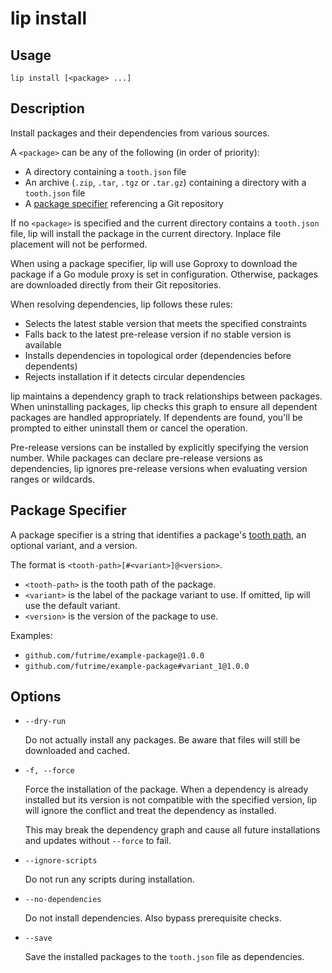 # lip install

## Usage

```shell
lip install [<package> ...]
```

## Description

Install packages and their dependencies from various sources.

A `<package>` can be any of the following (in order of priority):

- A directory containing a `tooth.json` file
- An archive (`.zip`, `.tar`, `.tgz` or `.tar.gz`) containing a directory with a `tooth.json` file
- A [package specifier](#package-specifier) referencing a Git repository

If no `<package>` is specified and the current directory contains a `tooth.json` file, lip will install the package in the current directory. Inplace file placement will not be performed.

When using a package specifier, lip will use Goproxy to download the package if a Go module proxy is set in configuration. Otherwise, packages are downloaded directly from their Git repositories.

When resolving dependencies, lip follows these rules:

- Selects the latest stable version that meets the specified constraints
- Falls back to the latest pre-release version if no stable version is available
- Installs dependencies in topological order (dependencies before dependents)
- Rejects installation if it detects circular dependencies

lip maintains a dependency graph to track relationships between packages. When uninstalling packages, lip checks this graph to ensure all dependent packages are handled appropriately. If dependents are found, you'll be prompted to either uninstall them or cancel the operation.

Pre-release versions can be installed by explicitly specifying the version number. While packages can declare pre-release versions as dependencies, lip ignores pre-release versions when evaluating version ranges or wildcards.

## Package Specifier

A package specifier is a string that identifies a package's [tooth path](../files/tooth-json.md#tooth-required), an optional variant, and a version.

The format is `<tooth-path>[#<variant>]@<version>`.

- `<tooth-path>` is the tooth path of the package.
- `<variant>` is the label of the package variant to use. If omitted, lip will use the default variant.
- `<version>` is the version of the package to use.

Examples:

- `github.com/futrime/example-package@1.0.0`
- `github.com/futrime/example-package#variant_1@1.0.0`

## Options

- `--dry-run`

  Do not actually install any packages. Be aware that files will still be downloaded and cached.

- `-f, --force`

  Force the installation of the package. When a dependency is already installed but its version is not compatible with the specified version, lip will ignore the conflict and treat the dependency as installed.

  This may break the dependency graph and cause all future installations and updates without `--force` to fail.

- `--ignore-scripts`

  Do not run any scripts during installation.

- `--no-dependencies`

  Do not install dependencies. Also bypass prerequisite checks.

- `--save`

  Save the installed packages to the `tooth.json` file as dependencies.
